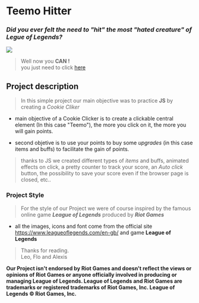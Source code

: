 # **Teemo Hitter**   

### *Did you ever felt the need to "hit" the most "hated creature" of Legue of Legends?*

<img src="https://media0.giphy.com/media/v1.Y2lkPTc5MGI3NjExNWZ1M3ZlMmpvanZveTZobjI2M2NjMG1mcDFmaHhpYW91MDE4ZTFuNiZlcD12MV9pbnRlcm5hbF9naWZfYnlfaWQmY3Q9Zw/3oEhmZKvGtTpZJaKje/giphy.gif">

>Well now you **CAN !**   
>you just need to click <a href="">here</a>  

## Project description

>In this simple project our main objective was to practice **JS** by creating a *Cookie Cliker*

* main objective of a Cookie Clicker is to create a clickable central element (In this case "Teemo"), the more you click on it, the more you will gain points.

*  second objetive is to use your points to buy some *upgrades* (in this case items and buffs) to facilitate the gain of points.

> thanks to JS we created different types of *items* and buffs, animated effects on click, a pretty counter to track your score, an *Auto click* button, the possibility to save your score even if the browser page is closed, etc..

### Project Style 

>For the style of our Project we were of course inspired by the famous online game ***League of Legends*** produced by ***Riot Games***   

* all the images, icons and font come from the official site <https://www.leagueoflegends.com/en-gb/> and game **League of Legends**   
          
>Thanks for reading.   
>Leo, Flo and Alexis    


**Our Project isn't endorsed by Riot Games and doesn't reflect the views or opinions of Riot Games or anyone officially involved in producing or managing League of Legends. League of Legends and Riot Games are trademarks or registered trademarks of Riot Games, Inc. League of Legends © Riot Games, Inc.**

 